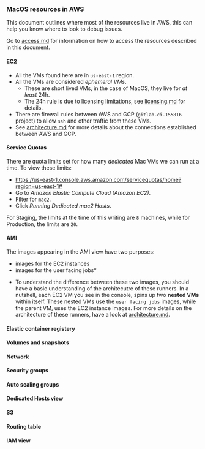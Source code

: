 ### MacOS resources in AWS

This document outlines where most of the resources live in AWS, this can help you know where to look to debug issues.

Go to [access.md](./access.md) for information on how to access the resources described in this document.

#### EC2

- All the VMs found here are in `us-east-1` region.
- All the VMs are considered _ephemeral VMs_.
    - These are short lived VMs, in the case of MacOS, they live for _at least_ 24h.
    - The 24h rule is due to licensing limitations, see [licensing.md](./licensing.md) for details.
- There are firewall rules between AWS and GCP (`gitlab-ci-155816` project) to allow `ssh` and other traffic from these VMs.
- See [architecture.md](./architecture.md) for more details about the connections established between AWS and GCP.

#### Service Quotas

There are quota limits set for how many _dedicated_ Mac VMs we can run at a time. To view these limits:

- https://us-east-1.console.aws.amazon.com/servicequotas/home?region=us-east-1#
- Go to _Amazon Elastic Compute Cloud (Amazon EC2)_.
- Filter for `mac2`.
- Click _Running Dedicated mac2 Hosts_.

For Staging, the limits at the time of this writing are `8` machines, while for Production, the limits are `20`.

#### AMI

The images appearing in the AMI view have two purposes:

- images for the EC2 instances
- images for the user facing jobs*

* To understand the difference between these two images, you should have a basic understanding of the architecutre of these runners.
In a nutshell, each EC2 VM you see in the console, spins up two **nested VMs** within itself.
These nested VMs use the `user facing jobs` images, while the parent VM, uses the EC2 instance images.
For more details on the architecture of these runners, have a look at [architecture.md](./architecture.md).

#### Elastic container registery

#### Volumes and snapshots

#### Network

#### Security groups

#### Auto scaling groups

#### Dedicated Hosts view

#### S3

#### Routing table

#### IAM view
